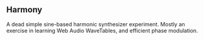 ## Harmony

A dead simple sine-based harmonic synthesizer experiment. Mostly an exercise
in learning Web Audio WaveTables, and efficient phase modulation.
